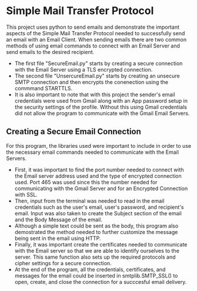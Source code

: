 # Simple Mail Transfer Protocol
This project uses python to send emails and demonstrate the important aspects of the Simple Mail Transfer Protocol needed to successfully send an email with an Email Client. 
When sending emails there are two common methods of using email commands to connect with an Email Server and send emails to the desired recipient.
- The first file "SecureEmail.py" starts by creating a secure connection with the Email Server using a TLS encrypted connection.  
- The second file "UnsercureEmail.py" starts by creating an unsecure SMTP connection and then encrypts the conenection using the commmand STARTTLS.
- It is also important to note that with this project the sender's email credentials were used from Gmail along with an App password setup in the security settings of the profile. Without this using Gmail credentials did not allow the program to communicate with the Gmail Email Servers.  

## Creating a Secure Email Connection
For this program, the libraries used were important to include in order to use the necessary email commands needed to communicate with the Email Servers. 
- First, it was important to find the port number needed to connect with the Email server address used and the type of encrypted connection used. Port 465 was used since this the number needed for communicating with the Gmail Server and for an Encrypted Connection with SSL.
- Then, input from the terminal was needed to read in the email credentials such as the user's email, user's password, and recipient's email. Input was also taken to create the Subject section of the email and the Body Message of the email.
- Although a simple text could be sent as the body, this program also demostrated the method needed to further customize the message being sent in the email using HTTP. 
- Finally, it was important create the certificates needed to communicate with the Email server so that we are able to identify ourselves to the server. This same function also sets up the required protocols and cipher settings for a secure connection.
- At the end of the program, all the credentials, certificates, and messages for the email could be inserted in smtplib.SMTP_SSL() to open, create, and close the connection for a succcesful email delivery.

